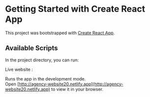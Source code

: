 # Getting Started with Create React App

This project was bootstrapped with [Create React App](https://github.com/facebook/create-react-app).

## Available Scripts

In the project directory, you can run:

Live website : 

Runs the app in the development mode.\
Open [http://agency-website20.netlify.app](http://agency-website20.netlify.app) to view it in your browser.


